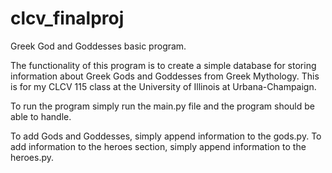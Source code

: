 # clcv_finalproj
Greek God and Goddesses basic program.

The functionality of this program is to create a simple database for storing information about Greek Gods and Goddesses from Greek Mythology.
This is for my CLCV 115 class at the University of Illinois at Urbana-Champaign.

To run the program simply run the main.py file and the program should be able to handle.

To add Gods and Goddesses, simply append information to the gods.py. To add information to the heroes section, simply append information to the 
heroes.py.
